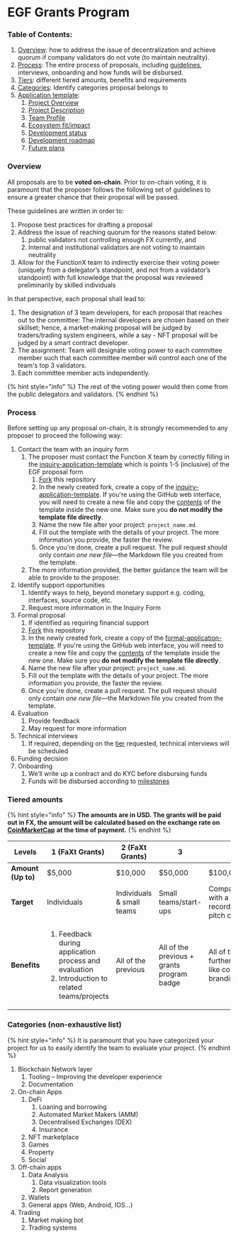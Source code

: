 # EGF Grants Program

### Table of Contents:

1. [Overview](./#overview): how to address the issue of decentralization and achieve quorum if company validators do not vote (to maintain neutrality).
2. [Process](./#process): The entire process of proposals, including [guidelines](applications/application-template.md), interviews, onboarding and how funds will be disbursed.
3. [Tiers](./#tiered-amounts): different tiered amounts, benefits and requirements
4. [Categories](./#categories-non-exhaustive-list): Identify categories proposal belongs to
5. [Application template](applications/application-template.md):
   1. [Project Overview](applications/application-template.md#overview)
   2. [Project Description](applications/application-template.md#project-description)
   3. [Team Profile](applications/application-template.md#team-profile)
   4. [Ecosystem fit/impact](applications/application-template.md#ecosystem-fit-impact)
   5. [Development status](applications/application-template.md#development-status)
   6. [Development roadmap](applications/application-template.md#development-roadmap)
   7. [Future plans](applications/application-template.md#future-plans)

### Overview

All proposals are to be **voted on-chain**. Prior to on-chain voting, it is paramount that the proposer follows the following set of guidelines to ensure a greater chance that their proposal will be passed.

These guidelines are written in order to:

1. Propose best practices for drafting a proposal
2. Address the issue of reaching quorum for the reasons stated below:
   1. public validators not controlling enough FX currently, and
   2. Internal and institutional validators are not voting to maintain neutrality
3. Allow for the FunctionX team to indirectly exercise their voting power (uniquely from a delegator’s standpoint, and not from a validator’s standpoint) with full knowledge that the proposal was reviewed preliminarily by skilled individuals

In that perspective, each proposal shall lead to:

1. The designation of 3 team developers, for each proposal that reaches out to the committee: The internal developers are chosen based on their skillset; hence, a market-making proposal will be judged by traders/trading system engineers, while a say - NFT proposal will be judged by a smart contract developer.
2. The assignment: Team will designate voting power to each committee member such that each committee member will control each one of the team's top 3 validators.
3. Each committee member acts independently.

{% hint style="info" %}
The rest of the voting power would then come from the public delegators and validators.
{% endhint %}

### Process

Before setting up any proposal on-chain, it is strongly recommended to any proposer to proceed the following way:

1. Contact the team with an inquiry form
   1. The proposer must contact the Function X team by correctly filling in the [inquiry-application-template](applications/inquiry\_proposal\_applicants/inquiry-application-template.md) which is points 1-5 (inclusive) of the EGF proposal form
      1. [Fork](https://github.com/FunctionX/FunctionX-EGF/fork) this repository
      2. In the newly created fork, create a copy of the [inquiry-application-template](applications/inquiry\_proposal\_applicants/inquiry-application-template.md). If you're using the GitHub web interface, you will need to create a new file and copy the [contents](https://raw.githubusercontent.com/FunctionX/FunctionX-EGF/main/applications/inquiry\_proposal\_applicants/inquiry-application-template.md) of the template inside the new one. Make sure you **do not modify the template file directly**.
      3. Name the new file after your project: `project_name.md`.
      4. Fill out the template with the details of your project. The more information you provide, the faster the review.
      5. Once you're done, create a pull request. The pull request should only contain _one new file_—the Markdown file you created from the template.
   2. The more information provided, the better guidance the team will be able to provide to the proposer.
2. Identify support opportunities
   1. Identify ways to help, beyond monetary support e.g. coding, interfaces, source code, etc.
   2. Request more information in the Inquiry Form
3. Formal proposal
   1. If identified as requiring financial support
   2. [Fork](https://github.com/FunctionX/FunctionX-EGF/fork) this repository
   3. In the newly created fork, create a copy of the [formal-application-template](applications/formal\_proposal\_applicants/formal-application-template.md). If you're using the GitHub web interface, you will need to create a new file and copy the [contents](https://raw.githubusercontent.com/FunctionX/FunctionX-EGF/main/applications/formal\_proposal\_applicants/formal-application-template.md) of the template inside the new one. Make sure you **do not modify the template file directly**.
   4. Name the new file after your project: `project_name.md`.
   5. Fill out the template with the details of your project. The more information you provide, the faster the review.
   6. Once you're done, create a pull request. The pull request should only contain _one new file_—the Markdown file you created from the template.
4. Evaluation
   1. Provide feedback
   2. May request for more information
5. Technical interviews
   1. If required, depending on the [tier](./#tiered-amounts) requested, technical interviews will be scheduled
6. Funding decision
7. Onboarding
   1. We’ll write up a contract and do KYC before disbursing funds
   2. Funds will be disbursed according to [milestones](egf-proposal-form.md#development-roadmap)

### Tiered amounts

{% hint style="info" %}
**The amounts are in USD. The grants will be paid out in FX, the amount will be calculated based on the exchange rate on** [**CoinMarketCap**](https://coinmarketcap.com) **at the time of payment.**
{% endhint %}

| **Levels**         | **1 (FaXt Grants)**                                                                                                 | **2 (FaXt Grants)**       | **3**                                      | **4**                                                                                     |
| ------------------ | ------------------------------------------------------------------------------------------------------------------- | ------------------------- | ------------------------------------------ | ----------------------------------------------------------------------------------------- |
| **Amount (Up to)** | $5,000                                                                                                              | $10,000                   | $50,000                                    | $100,000 & Above                                                                          |
| **Target**         | Individuals                                                                                                         | Individuals & small teams | Small teams/start-ups                      | Companies/foundations with a proven track record (would require pitch calls & interviews) |
| **Benefits**       | <ol><li>Feedback during application process and evaluation</li><li>Introduction to related teams/projects</li></ol> | All of the previous       | All of the previous + grants program badge | All of the previous + further collaboration like co-branding/marketing…                   |

### Categories (non-exhaustive list)

{% hint style="info" %}
It is paramount that you have categorized your project for us to easily identify the team to evaluate your project.
{% endhint %}

1. Blockchain Network layer
   1. Tooling – Improving the developer experience
   2. Documentation
2. On-chain Apps
   1. DeFi
      1. Loaning and borrowing
      2. Automated Market Makers (AMM)
      3. Decentralised Exchanges (DEX)
      4. Insurance
   2. NFT marketplace
   3. Games
   4. Property
   5. Social
3. Off-chain apps
   1. Data Analysis
      1. Data visualization tools
      2. Report generation
   2. Wallets
   3. General apps (Web, Android, IOS…)
4. Trading
   1. Market making bot
   2. Trading systems
